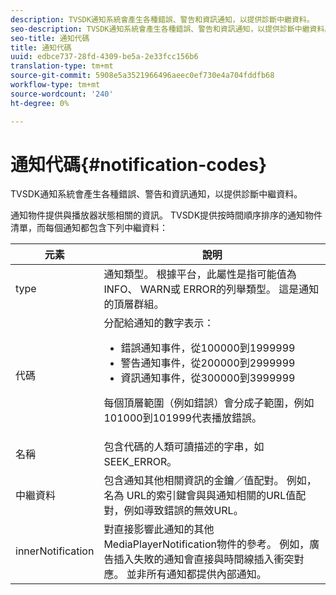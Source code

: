 ```yaml
---
description: TVSDK通知系統會產生各種錯誤、警告和資訊通知，以提供診斷中繼資料。
seo-description: TVSDK通知系統會產生各種錯誤、警告和資訊通知，以提供診斷中繼資料。
seo-title: 通知代碼
title: 通知代碼
uuid: edbce737-28fd-4309-be5a-2e33fcc156b6
translation-type: tm+mt
source-git-commit: 5908e5a3521966496aeec0ef730e4a704fddfb68
workflow-type: tm+mt
source-wordcount: '240'
ht-degree: 0%

---
```



# 通知代碼{#notification-codes}

TVSDK通知系統會產生各種錯誤、警告和資訊通知，以提供診斷中繼資料。

通知物件提供與播放器狀態相關的資訊。 TVSDK提供按時間順序排序的通知物件清單，而每個通知都包含下列中繼資料：

<table frame="all" colsep="1" rowsep="1" id="table_DBA8CACF02DB4AF2B053E560850B49CE"> 
 <thead> 
  <tr rowsep="1"> 
   <th colname="1" class="entry"> 元素 </th> 
   <th colname="2" class="entry"> 說明 </th> 
  </tr> 
 </thead>
 <tbody> 
  <tr rowsep="1"> 
   <td colname="1"><span class="codeph"> type</span> </td> 
   <td colname="2">通知類型。 根據平台，此屬性是指可能值為<span class="codeph"> INFO</span>、<span class="codeph"> WARN</span>或<span class="codeph"> ERROR</span>的列舉類型。 這是通知的頂層群組。 </td> 
  </tr> 
  <tr rowsep="1"> 
   <td colname="1"><span class="codeph"> 代碼</span> </td> 
   <td colname="2">分配給通知的數字表示： 
    <ul id="ul_31AB497C6FFA452496DD09B0D78687B9"> 
     <li id="li_53E75022C50246E0982E315D04EFD8B3">錯誤通知事件，從100000到1999999 </li> 
     <li id="li_11AE91D1325E4F718228E662C9C55F9A">警告通知事件，從200000到2999999 </li> 
     <li id="li_6D3EA03845294DC2BAD1ACF507639E51">資訊通知事件，從300000到3999999 </li> 
    </ul> <p>每個頂層範圍（例如錯誤）會分成子範圍，例如101000到101999代表播放錯誤。 </p> </td> 
  </tr> 
  <tr rowsep="1"> 
   <td colname="1"><span class="codeph"> 名稱</span> </td> 
   <td colname="2">包含代碼的人類可讀描述的字串，如<span class="codeph"> SEEK_ERROR</span>。 </td> 
  </tr> 
  <tr rowsep="1"> 
   <td colname="1"><span class="codeph"> 中繼資料</span> </td> 
   <td colname="2">包含通知其他相關資訊的金鑰／值配對。 例如，名為<span class="codeph"> URL</span>的索引鍵會與與通知相關的URL值配對，例如導致錯誤的無效URL。 </td> 
  </tr> 
  <tr rowsep="0"> 
   <td colname="1"><span class="codeph"> innerNotification</span> </td> 
   <td colname="2">對直接影響此通知的其他<span class="codeph"> MediaPlayerNotification</span>物件的參考。 例如，廣告插入失敗的通知會直接與時間線插入衝突對應。 並非所有通知都提供內部通知。 </td> 
  </tr> 
 </tbody> 
</table>


